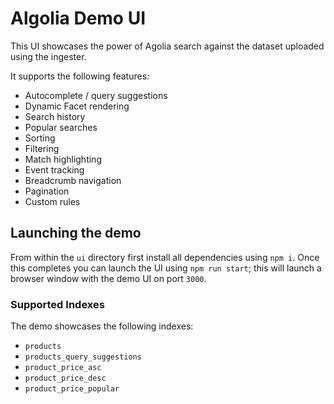 # Algolia Demo UI

This UI showcases the power of Agolia search against the dataset uploaded using the ingester.

It supports the following features:

- Autocomplete / query suggestions
- Dynamic Facet rendering
- Search history
- Popular searches
- Sorting
- Filtering
- Match highlighting
- Event tracking
- Breadcrumb navigation
- Pagination
- Custom rules

## Launching the demo

From within the `ui` directory first install all dependencies using `npm i`. Once this completes you can launch the UI using `npm run start`; this will launch a browser window with the demo UI on port `3000`.

### Supported Indexes

The demo showcases the following indexes:

- `products`
- `products_query_suggestions`
- `product_price_asc`
- `product_price_desc`
- `product_price_popular`
